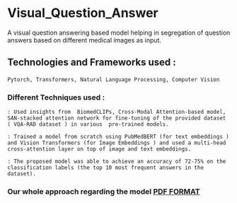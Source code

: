 # Visual_Question_Answer
A visual question answering based model helping in segregation of  question answers based on different medical images as input.

## Technologies and Frameworks used : 

#### 
    Pytorch, Transformers, Natural Language Processing, Computer Vision  

### Different Techniques used : 
    : Used insights from  BiomedCLIPs, Cross-Modal Attention-based model, SAN-stacked attention network for fine-tuning of the provided dataset ( VQA-RAD dataset ) in various  pre-trained models.
    
    : Trained a model from scratch using PubMedBERT (for text embeddings ) and Vision Transformers (for Image Embeddings ) and used a multi-head cross-attention layer on top of image and text embeddings.
    
    : The proposed model was able to achieve an accuracy of 72-75% on the classification labels (the top 10 most frequent answers in the dataset).

###  Our whole approach regarding the model  [PDF FORMAT ](Visual_Question_Answering.pdf) 

    


 

